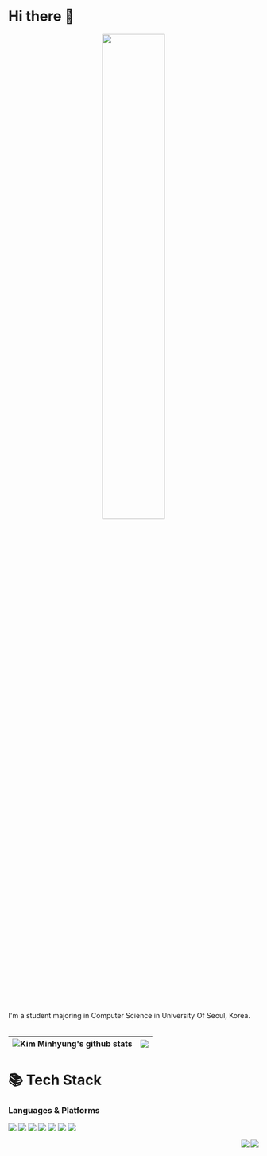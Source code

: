 # Hi there 👋
<p align="center"><img src="https://github.com/minbros/minbros/assets/127458006/0baadfaa-bf4a-4c25-9213-e547bc5cf355" width="50%" height="50%"></p>
I'm a student majoring in Computer Science in University Of Seoul, Korea.
<br><br>

| <img align="center" src="https://github-readme-stats.vercel.app/api?username=minbros&show_icons=true&rank_icon=github&include_all_commits=true&theme=buefy&hide_border=true" alt="Kim Minhyung's github stats" /></a> | <img align="center" src="https://github-readme-stats.vercel.app/api/top-langs/?username=minbros&layout=compact&theme=buefy&hide_border=true" /></a> |
| ------------- | ------------- |

# 📚 Tech Stack 
### Languages & Platforms
<img src="https://img.shields.io/badge/java-007396?style=for-the-badge&logo=openjdk&logoColor=FFFFFF"/></a>
<img src="https://img.shields.io/badge/spring-6DB33F?style=for-the-badge&logo=spring&logoColor=FFFFFF"/></a>
<img src="https://img.shields.io/badge/javascript-F7DF1E?style=for-the-badge&logo=javascript&logoColor=212121"/></a>
<img src="https://img.shields.io/badge/typescript-3178C6?style=for-the-badge&logo=typescript&logoColor=FFFFFF"/></a>
<img src="https://img.shields.io/badge/express-000000?style=for-the-badge&logo=express&logoColor=FFFFFF"/></a>
<img src="https://img.shields.io/badge/NestJS-E0234E?style=for-the-badge&logo=nestjs&logoColor=FFFFFF"/></a>
<img src="https://img.shields.io/badge/python-3776AB?style=for-the-badge&logo=python&logoColor=FFFFFF"/></a>


<a href="https://noteformin.tistory.com/" target="_blank"><img align="right" src="https://img.shields.io/badge/Tistory-FF8651?style=flat&logo=tistory&logoColor=FFFFFF"/></a>
<a href="mailto:realminbros@gmail.com" target="_blank"><img align="right" src="https://img.shields.io/badge/Gmail-EA4335?style=flat&logo=gmail&logoColor=FFFFFF"/></a>
